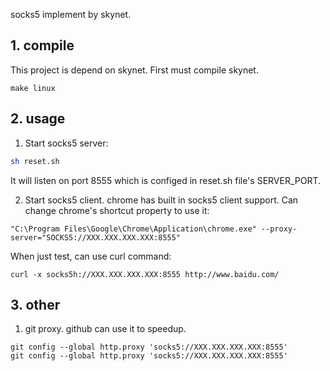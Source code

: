 socks5 implement by skynet.

## 1. compile
This project is depend on skynet. First must compile skynet.
```
make linux
```

## 2. usage
1. Start socks5 server:
```bash
sh reset.sh
```
It will listen on port 8555 which is configed in reset.sh file's SERVER_PORT.

2. Start socks5 client.
chrome has built in socks5 client support.
Can change chrome's shortcut property to use it:
```
"C:\Program Files\Google\Chrome\Application\chrome.exe" --proxy-server="SOCKS5://XXX.XXX.XXX.XXX:8555"
```

When just test, can use curl command:
```
curl -x socks5h://XXX.XXX.XXX.XXX:8555 http://www.baidu.com/
```

## 3. other
1. git proxy. github can use it to speedup.
```
git config --global http.proxy 'socks5://XXX.XXX.XXX.XXX:8555'
git config --global http.proxy 'socks5://XXX.XXX.XXX.XXX:8555'
```
